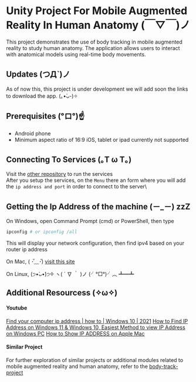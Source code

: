 # Unity Project For Mobile Augmented Reality In Human Anatomy (￣▽￣)ノ
This project demonstrates the use of body tracking in mobile augmented reality to study human anatomy. The application allows users to interact with anatomical models using real-time body movements.

## Updates (つД`)ノ
As of now this, this project is under development we will add soon the links to download the app. (｡•̀ᴗ-)✧

## Prerequisites (°ロ°)☝
- Android phone
- Minimum aspect ratio of 16:9
  iOS, tablet or ipad currently not supported

## Connecting To Services (｡T ω T｡)
Visit the [other repository](https://github.com/HairyBlue/body-track-project) to run the services\
After you setup the services, on the `Menu` there an form where you will add the `ip address and port` in order to connect to the server\

## Getting the Ip Address of the machine (－_－) zzZ
On Windows, open Command Prompt (cmd) or PowerShell, then type
```bash
ipconfig # or ipconfig /all
```
This will display your network configuration, then find ipv4 based on your router ip address

On Mac, ( ･ั﹏･ั)
[visit this site](https://www.wikihow.com/Find-Your-IP-Address-on-a-Mac)

On Linux, (੭•̀ᴗ•̀)੭✧ ヽ( ´ ∇ ｀ )ノ  (╯°□°)╯︵ ┻━┻

## Additional Resourcess (✧ω✧)
#### Youtube
[Find your computer ip address | how to | Windows 10 | 2021](https://www.youtube.com/watch?v=mdp3HtO7Cjs)
[How to Find IP Address on Windows 11 & Windows 10, Easiest Method to view IP Address on Windows PC](https://www.youtube.com/watch?v=_FHuWzC8BKE)
[How to Show IP ADDRESS on Apple Mac](https://www.youtube.com/watch?v=IZE548Dp4HA)

#### Similar Project
For further exploration of similar projects or additional modules related to mobile augmented reality and human anatomy, refer to the [body-track-project](https://github.com/HairyBlue/body-track-project)